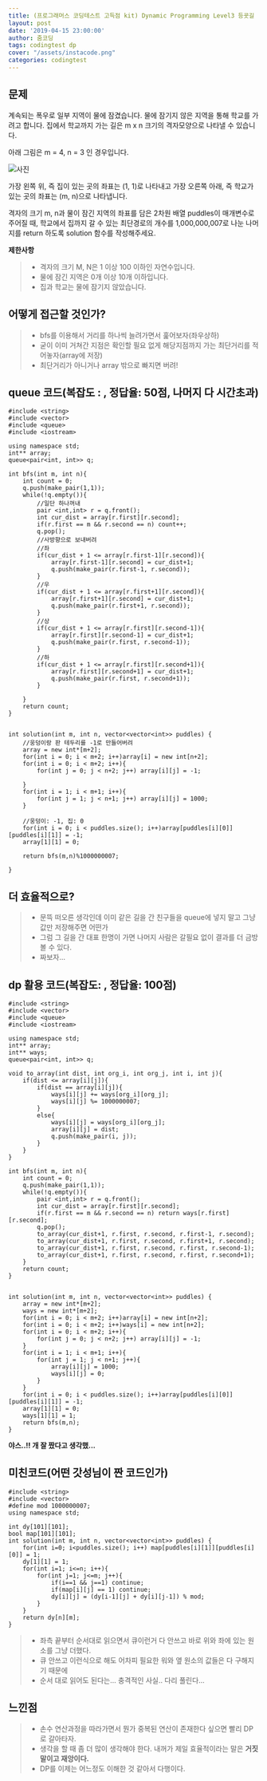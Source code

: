 ```yaml
---
title: (프로그래머스 코딩테스트 고득점 kit) Dynamic Programming Level3 등굣길
layout: post
date: '2019-04-15 23:00:00'
author: 줌코딩
tags: codingtest dp
cover: "/assets/instacode.png"
categories: codingtest
---
```

## 문제

계속되는 폭우로 일부 지역이 물에 잠겼습니다. 물에 잠기지 않은 지역을 통해 학교를 가려고 합니다. 집에서 학교까지 가는 길은 m x n 크기의 격자모양으로 나타낼 수 있습니다.

아래 그림은 m = 4, n = 3 인 경우입니다.

![사진](https://raw.githubusercontent.com/zoomKoding/zoomKoding.github.io/source/assets/_posts/dp-5.png)


가장 왼쪽 위, 즉 집이 있는 곳의 좌표는 (1, 1)로 나타내고 가장 오른쪽 아래, 즉 학교가 있는 곳의 좌표는 (m, n)으로 나타냅니다.

격자의 크기 m, n과 물이 잠긴 지역의 좌표를 담은 2차원 배열 puddles이 매개변수로 주어질 때, 학교에서 집까지 갈 수 있는 최단경로의 개수를 1,000,000,007로 나눈 나머지를 return 하도록 solution 함수를 작성해주세요.

**제한사항**
>* 격자의 크기 M, N은 1 이상 100 이하인 자연수입니다.
>* 물에 잠긴 지역은 0개 이상 10개 이하입니다.
>* 집과 학교는 물에 잠기지 않았습니다.

## 어떻게 접근할 것인가?

>* bfs를 이용해서 거리를 하나씩 늘려가면서 훑어보자(좌우상하)
>* 굳이 이미 거쳐간 지점은 확인할 필요 없게 해당지점까지 가는 최단거리를 적어놓자(array에 저장)
>* 최단거리가 아니거나 array 밖으로 빠지면 버려!

## queue 코드(복잡도 : , 정답율: 50점, 나머지 다 시간초과)

    #include <string>
    #include <vector>
    #include <queue>
    #include <iostream>

    using namespace std;
    int** array;
    queue<pair<int, int>> q;

    int bfs(int m, int n){
        int count = 0;
        q.push(make_pair(1,1));
        while(!q.empty()){
            //일단 하나꺼내
            pair <int,int> r = q.front(); 
            int cur_dist = array[r.first][r.second];
            if(r.first == m && r.second == n) count++;
            q.pop();
            //사방향으로 보내버려
            //좌
            if(cur_dist + 1 <= array[r.first-1][r.second]){
                array[r.first-1][r.second] = cur_dist+1;
                q.push(make_pair(r.first-1, r.second));
            }
            //우
            if(cur_dist + 1 <= array[r.first+1][r.second]){
                array[r.first+1][r.second] = cur_dist+1;
                q.push(make_pair(r.first+1, r.second));
            }
            //상
            if(cur_dist + 1 <= array[r.first][r.second-1]){
                array[r.first][r.second-1] = cur_dist+1;
                q.push(make_pair(r.first, r.second-1));
            }
            //하
            if(cur_dist + 1 <= array[r.first][r.second+1]){
                array[r.first][r.second+1] = cur_dist+1;
                q.push(make_pair(r.first, r.second+1));
            }

        }
        return count;
    } 


    int solution(int m, int n, vector<vector<int>> puddles) {
        //웅덩이랑 판 테두리를 -1로 만들어버려
        array = new int*[m+2];
        for(int i = 0; i < m+2; i++)array[i] = new int[n+2];
        for(int i = 0; i < m+2; i++){
            for(int j = 0; j < n+2; j++) array[i][j] = -1;
            
        }
        for(int i = 1; i < m+1; i++){
            for(int j = 1; j < n+1; j++) array[i][j] = 1000;
        }

        //웅덩이: -1, 집: 0
        for(int i = 0; i < puddles.size(); i++)array[puddles[i][0]][puddles[i][1]] = -1;
        array[1][1] = 0;

        return bfs(m,n)%1000000007;

    }
    
## 더 효율적으로?

>* 문뜩 떠오른 생각인데 이미 같은 길을 간 친구들을 queue에 넣지 말고 그냥 값만 저장해주면 어떤가
>* 그럼 그 길을 간 대표 한명이 가면 나머지 사람은 갈필요 없이 결과를 더 금방 볼 수 있다.
>* 짜보자...

## dp 활용 코드(복잡도: , 정답율: 100점)

    #include <string>
    #include <vector>
    #include <queue>
    #include <iostream>

    using namespace std;
    int** array;
    int** ways;
    queue<pair<int, int>> q;

    void to_array(int dist, int org_i, int org_j, int i, int j){
        if(dist <= array[i][j]){
            if(dist == array[i][j]){
                ways[i][j] += ways[org_i][org_j];
                ways[i][j] %= 1000000007;
            }
            else{
                ways[i][j] = ways[org_i][org_j];
                array[i][j] = dist;
                q.push(make_pair(i, j));
            }
        }
    }

    int bfs(int m, int n){
        int count = 0;
        q.push(make_pair(1,1));
        while(!q.empty()){
            pair <int,int> r = q.front();
            int cur_dist = array[r.first][r.second];
            if(r.first == m && r.second == n) return ways[r.first][r.second];
            q.pop();
            to_array(cur_dist+1, r.first, r.second, r.first-1, r.second);
            to_array(cur_dist+1, r.first, r.second, r.first+1, r.second);
            to_array(cur_dist+1, r.first, r.second, r.first, r.second-1);
            to_array(cur_dist+1, r.first, r.second, r.first, r.second+1);
        }
        return count;
    }


    int solution(int m, int n, vector<vector<int>> puddles) {
        array = new int*[m+2];
        ways = new int*[m+2];
        for(int i = 0; i < m+2; i++)array[i] = new int[n+2];
        for(int i = 0; i < m+2; i++)ways[i] = new int[n+2];
        for(int i = 0; i < m+2; i++){
            for(int j = 0; j < n+2; j++) array[i][j] = -1;
        }
        for(int i = 1; i < m+1; i++){
            for(int j = 1; j < n+1; j++){
                array[i][j] = 1000;
                ways[i][j] = 0;
            }
        }
        for(int i = 0; i < puddles.size(); i++)array[puddles[i][0]][puddles[i][1]] = -1;
        array[1][1] = 0;
        ways[1][1] = 1;
        return bfs(m,n);
    }

**야스..!! 개 잘 짰다고 생각했...**

## 미친코드(어떤 갓성님이 짠 코드인가)

    #include <string>
    #include <vector>
    #define mod 1000000007;
    using namespace std;

    int dy[101][101];
    bool map[101][101];
    int solution(int m, int n, vector<vector<int>> puddles) {
        for(int i=0; i<puddles.size(); i++) map[puddles[i][1]][puddles[i][0]] = 1;
        dy[1][1] = 1;
        for(int i=1; i<=n; i++){
            for(int j=1; j<=m; j++){
                if(i==1 && j==1) continue;
                if(map[i][j] == 1) continue;
                dy[i][j] = (dy[i-1][j] + dy[i][j-1]) % mod;
            }
        }
        return dy[n][m];
    }

>* 좌측 끝부터 순서대로 읽으면서 큐이런거 다 안쓰고 바로 위와 좌에 있는 원소를 그냥 더했다.
>* 큐 안쓰고 이런식으로 해도 어차피 필요한 워와 옆 원소의 값들은 다 구해지기 때문에
>* 순서 대로 읽어도 된다는... 충격적인 사실.. 다리 풀린다...

## 느낀점

>* 손수 연산과정을 따라가면서 뭔가 중복된 연산이 존재한다 싶으면 빨리 DP로 갈아타자.
>* 생각을 할 때 좀 더 많이 생각해야 한다. 내꺼가 제일 효율적이라는 말은 **거짓말이고 재앙이다.**
>* DP를 이제는 어느정도 이해한 것 같아서 다행이다.


